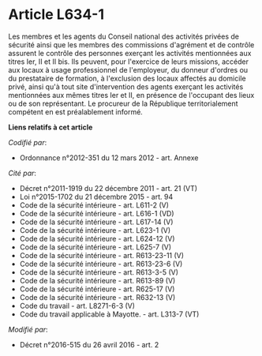 # Article L634-1

Les membres et les agents du Conseil national des activités privées de sécurité ainsi que les membres des commissions
d'agrément et de contrôle assurent le contrôle des personnes exerçant les activités mentionnées aux titres Ier, II et II bis.
Ils peuvent, pour l'exercice de leurs missions, accéder aux locaux à usage professionnel de l'employeur, du donneur d'ordres
ou du prestataire de formation, à l'exclusion des locaux affectés au domicile privé, ainsi qu'à tout site d'intervention des
agents exerçant les activités mentionnées aux mêmes titres Ier et II, en présence de l'occupant des lieux ou de son
représentant. Le procureur de la République territorialement compétent en est préalablement informé.

**Liens relatifs à cet article**

_Codifié par_:

  - Ordonnance n°2012-351 du 12 mars 2012 - art. Annexe

_Cité par_:

  - Décret n°2011-1919 du 22 décembre 2011 - art. 21 (VT)
  - Loi n°2015-1702 du 21 décembre 2015 - art. 94
  - Code de la sécurité intérieure - art. L611-2 (V)
  - Code de la sécurité intérieure - art. L616-1 (VD)
  - Code de la sécurité intérieure - art. L617-14 (V)
  - Code de la sécurité intérieure - art. L623-1 (V)
  - Code de la sécurité intérieure - art. L624-12 (V)
  - Code de la sécurité intérieure - art. L625-7 (V)
  - Code de la sécurité intérieure - art. R613-23-11 (V)
  - Code de la sécurité intérieure - art. R613-23-6 (V)
  - Code de la sécurité intérieure - art. R613-3-5 (V)
  - Code de la sécurité intérieure - art. R613-89 (V)
  - Code de la sécurité intérieure - art. R625-17 (V)
  - Code de la sécurité intérieure - art. R632-13 (V)
  - Code du travail - art. L8271-6-3 (V)
  - Code du travail applicable à Mayotte. - art. L313-7 (VT)

_Modifié par_:

  - Décret n°2016-515 du 26 avril 2016 - art. 2
